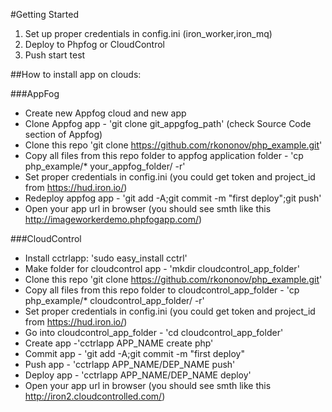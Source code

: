 #Getting Started

1. Set up proper credentials in config.ini (iron_worker,iron_mq)
2. Deploy to Phpfog or CloudControl
3. Push start test

##How to install app on clouds:

###AppFog
-   Create new Appfog cloud and new app
-   Clone Appfog app - 'git clone git_appgfog_path' (check Source Code section of Appfog)
-   Clone this repo 'git clone https://github.com/rkononov/php_example.git'
-   Copy all files from this repo folder to appfog application folder - 'cp php_example/* your_appfog_folder/ -r'
-   Set proper credentials in config.ini (you could get token and project_id from https://hud.iron.io/)
-   Redeploy appfog app - 'git add -A;git commit -m "first deploy";git push'
-   Open your app url in browser (you should see smth like this http://imageworkerdemo.phpfogapp.com/)

###CloudControl
-   Install cctrlapp: 'sudo easy_install cctrl'
-   Make folder for cloudcontrol app - 'mkdir cloudcontrol_app_folder'
-   Clone this repo 'git clone https://github.com/rkononov/php_example.git'
-   Copy all files from this repo folder to cloudcontrol_app_folder - 'cp php_example/* cloudcontrol_app_folder/ -r'
-   Set proper credentials in config.ini (you could get token and project_id from https://hud.iron.io/)
-   Go into cloudcontrol_app_folder - 'cd cloudcontrol_app_folder'
-   Create app -'cctrlapp APP_NAME create php'
-   Commit app - 'git add -A;git commit -m "first deploy"
-   Push app - 'cctrlapp APP_NAME/DEP_NAME push'
-   Deploy app - 'cctrlapp APP_NAME/DEP_NAME deploy'
-   Open your app url in browser (you should see smth like this http://iron2.cloudcontrolled.com/)
